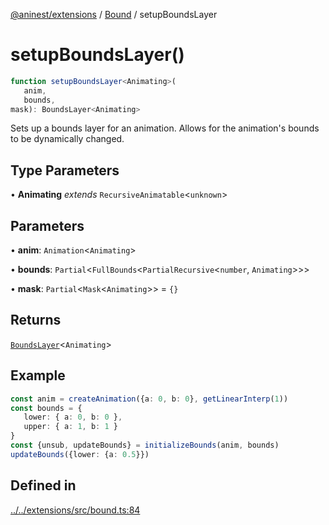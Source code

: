 [@aninest/extensions](../../index.md) / [Bound](../index.md) / setupBoundsLayer

# setupBoundsLayer()

```ts
function setupBoundsLayer<Animating>(
   anim, 
   bounds, 
mask): BoundsLayer<Animating>
```

Sets up a bounds layer for an animation.
Allows for the animation's bounds to be dynamically changed.

## Type Parameters

• **Animating** *extends* `RecursiveAnimatable`\<`unknown`\>

## Parameters

• **anim**: `Animation`\<`Animating`\>

• **bounds**: `Partial`\<`FullBounds`\<`PartialRecursive`\<`number`, `Animating`\>\>\>

• **mask**: `Partial`\<`Mask`\<`Animating`\>\> = `{}`

## Returns

[`BoundsLayer`](../type-aliases/BoundsLayer.md)\<`Animating`\>

## Example

```ts
const anim = createAnimation({a: 0, b: 0}, getLinearInterp(1))
const bounds = {
   lower: { a: 0, b: 0 },
   upper: { a: 1, b: 1 }
}
const {unsub, updateBounds} = initializeBounds(anim, bounds)
updateBounds({lower: {a: 0.5}})
```

## Defined in

[../../extensions/src/bound.ts:84](https://github.com/zphrs/aninest/blob/ba102fd602fb72315102b5ca371477900b4b57ce/extensions/src/bound.ts#L84)
